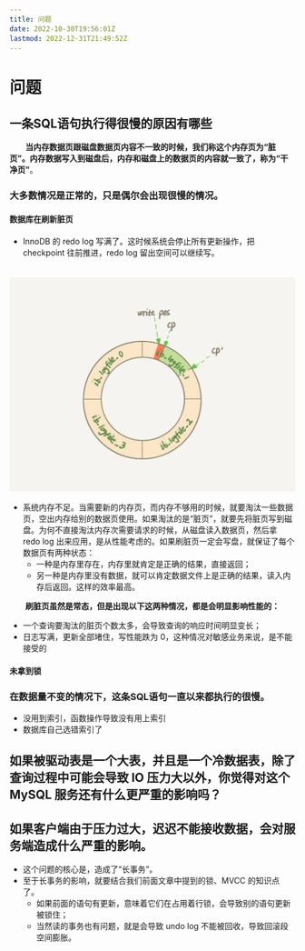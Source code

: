 ```yaml
---
title: 问题
date: 2022-10-30T19:56:01Z
lastmod: 2022-12-31T21:49:52Z
---
```


# 问题

## 一条SQL语句执行得很慢的原因有哪些

　　**当内存数据页跟磁盘数据页内容不一致的时候，我们称这个内存页为“脏页”。内存数据写入到磁盘后，内存和磁盘上的数据页的内容就一致了，称为“干净页”**。

### 大多数情况是正常的，只是偶尔会出现很慢的情况。

#### 数据库在刷新脏页

- InnoDB 的 redo log 写满了。这时候系统会停止所有更新操作，把 checkpoint 往前推进，redo log 留出空间可以继续写。

　　![下载.jpg](assets/net-img-1625277244322-1304b001-049b-467f-9207-4012228cca38-20221031123243-oqmq9cu.jpeg)

- 系统内存不足。当需要新的内存页，而内存不够用的时候，就要淘汰一些数据页，空出内存给别的数据页使用。如果淘汰的是“脏页”，就要先将脏页写到磁盘。为何不直接淘汰内存次需要请求的时候，从磁盘读入数据页，然后拿 redo log 出来应用，是从性能考虑的。如果刷脏页一定会写盘，就保证了每个数据页有两种状态：
  - 一种是内存里存在，内存里就肯定是正确的结果，直接返回；
  - 另一种是内存里没有数据，就可以肯定数据文件上是正确的结果，读入内存后返回。这样的效率最高。

　　**刷脏页虽然是常态，但是出现以下这两种情况，都是会明显影响性能的：**

- 一个查询要淘汰的脏页个数太多，会导致查询的响应时间明显变长；
- 日志写满，更新全部堵住，写性能跌为 0，这种情况对敏感业务来说，是不能接受的

#### 未拿到锁

### 在数据量不变的情况下，这条SQL语句一直以来都执行的很慢。

- 没用到索引，函数操作导致没有用上索引
- 数据库自己选错索引了

## 如果被驱动表是一个大表，并且是一个冷数据表，除了查询过程中可能会导致 IO 压力大以外，你觉得对这个 MySQL 服务还有什么更严重的影响吗？

## 如果客户端由于压力过大，迟迟不能接收数据，会对服务端造成什么严重的影响。

- 这个问题的核心是，造成了“长事务”。
- 至于长事务的影响，就要结合我们前面文章中提到的锁、MVCC 的知识点了。
  - 如果前面的语句有更新，意味着它们在占用着行锁，会导致别的语句更新被锁住；
  - 当然读的事务也有问题，就是会导致 undo log 不能被回收，导致回滚段空间膨胀。

　　‍
